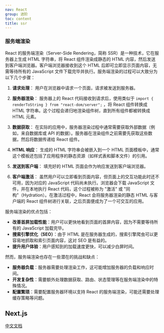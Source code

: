 ```yaml
---
nav: React
group: 进阶
toc: content
title: ssr
---
```


### 服务端渲染

React 的服务端渲染（Server-Side Rendering，简称 SSR）是一种技术，它在服务器上生成 HTML 字符串，将 React 组件渲染成静态的 HTML 内容，然后发送到客户端浏览器。客户端浏览器接收到这个 HTML 后即可立即显示页面内容，无需等待所有的 JavaScript 文件下载完毕并执行。服务端渲染的过程可以大致分为以下几个步骤：

1. **请求处理**：
   用户在浏览器中请求一个页面，请求被发送到服务器。

2. **服务器渲染**：
   服务器上的 React 代码接收到请求后，使用类似于 `import { renderToString } from "react-dom/server";` ，将 React 组件转换成 HTML 字符串。这个过程会递归地渲染组件树，直到所有组件都被转换成 HTML 元素。

3. **数据获取**：
   在实际的应用中，服务器渲染过程中通常需要获取外部数据（例如，来自数据库或 API 的数据）。服务器在渲染组件之前需要先获取这些数据，然后将数据传递给 React 组件。

4. **HTML 响应**：
   生成的 HTML 字符串会被嵌入到一个 HTML 页面模板中，通常这个模板还包括了应用程序的静态资源（如样式表和脚本文件）的引用。

5. **发送到客户端**：
   填充好的 HTML 页面会作为响应发送到客户端浏览器。

6. **客户端激活**：
   虽然用户可以立即看到页面内容，但页面上的交互功能此时还不可用，因为对应的 JavaScript 代码尚未执行。浏览器会下载 JavaScript 文件，并在本地执行 React 代码，这个过程被称为 "激活" 或 "同构"（Hydration）。在激活过程中，React 会将服务器渲染的静态 HTML 与客户端的 React 组件树进行关联，之后页面便成为了一个可交互的应用。

服务端渲染的优点包括：

- **改善首屏加载性能**：用户可以更快地看到页面的首屏内容，因为不需要等待所有的 JavaScript 加载完毕。
- **搜索引擎优化（SEO）**：由于 HTML 是在服务器生成的，搜索引擎爬虫可以更容易地抓取和索引页面内容，这对 SEO 是有益的。
- **提升用户体验**：用户感知到的加载速度更快，可以减少白屏时间。

然而，服务端渲染也存在一些潜在的挑战和缺点：

- **服务器负载**：服务器需要处理渲染工作，这可能增加服务器的负载和响应时间。
- **开发复杂性**：需要额外处理数据获取、路由、状态管理等在服务端渲染中的特殊情况。
- **配置繁琐**：需要配置服务器环境以支持 React 的服务端渲染，可能还需要处理缓存策略等问题。

## Next.js

<a href="https://nextjs.frontendx.cn/" target="_blank">中文文档</a>
